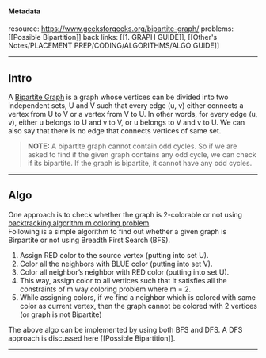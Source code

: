 #### Metadata
resource: https://www.geeksforgeeks.org/bipartite-graph/
problems: [[Possible Bipartition]]
back links: [[1. GRAPH GUIDE]], [[Other's Notes/PLACEMENT PREP/CODING/ALGORITHMS/ALGO GUIDE]]

---

## Intro

A [Bipartite Graph](http://en.wikipedia.org/wiki/Bipartite_graph) is a graph whose vertices can be divided into two independent sets, U and V such that every edge (u, v) either connects a vertex from U to V or a vertex from V to U. In other words, for every edge (u, v), either u belongs to U and v to V, or u belongs to V and v to U. We can also say that there is no edge that connects vertices of same set.

>**NOTE:**
A bipartite graph cannot contain odd cycles. So if we are asked to find if the given graph contains any odd cycle, we can check if its bipartite. If the graph is bipartite, it cannot have any odd cycles.

---

## Algo

One approach is to check whether the graph is 2-colorable or not using [backtracking algorithm m coloring problem](https://www.geeksforgeeks.org/backttracking-set-5-m-coloring-problem/).   
Following is a simple algorithm to find out whether a given graph is Birpartite or not using Breadth First Search (BFS).   
1. Assign RED color to the source vertex (putting into set U).   
2. Color all the neighbors with BLUE color (putting into set V).   
3. Color all neighbor’s neighbor with RED color (putting into set U).   
4. This way, assign color to all vertices such that it satisfies all the constraints of m way coloring problem where m = 2.   
5. While assigning colors, if we find a neighbor which is colored with same color as current vertex, then the graph cannot be colored with 2 vertices (or graph is not Bipartite)


The above algo can be implemented by using both BFS and DFS. A DFS approach is discussed here [[Possible Bipartition]].

---
